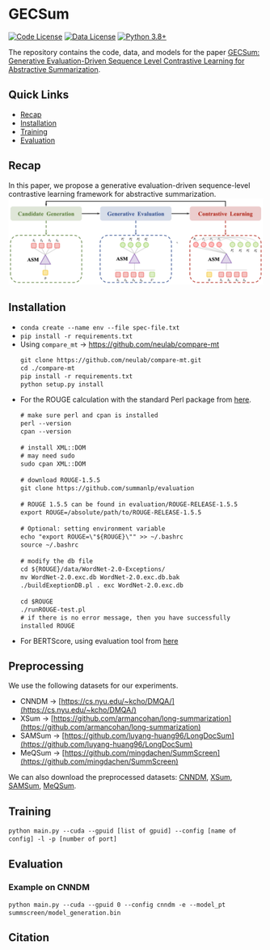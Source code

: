 # GECSum
[![Code License](https://img.shields.io/badge/Code%20License-Apache_2.0-green.svg)](https://github.com/xjw-nlp/SimCAS/blob/main/LICENSE)
[![Data License](https://img.shields.io/badge/Data%20License-CC%20By%20NC%204.0-red.svg)](https://github.com/xjw-nlp/SimCAS/blob/main/DATA_LICENSE)
[![Python 3.8+](https://img.shields.io/badge/python-3.8+-blue.svg)](https://www.python.org/downloads/release/python-380/)

The repository contains the code, data, and models for the paper [GECSum: Generative Evaluation-Driven Sequence Level Contrastive Learning for Abstractive Summarization]().
## Quick Links
- [Recap](#recap)
- [Installation](#installation)
- [Training](#training)
- [Evaluation](#evaluation)
## Recap
In this paper, we propose a generative evaluation-driven sequence-level contrastive learning framework for abstractive summarization.
![pipeline](./model.png)
## Installation
- `conda create --name env --file spec-file.txt`
- `pip install -r requirements.txt`
- Using `compare_mt` -> https://github.com/neulab/compare-mt
  ```console
  git clone https://github.com/neulab/compare-mt.git
  cd ./compare-mt
  pip install -r requirements.txt
  python setup.py install
  ```
- For the ROUGE calculation with the standard Perl package from [here](https://github.com/summanlp/evaluation/tree/master/ROUGE-RELEASE-1.5.5).
  ```console
  # make sure perl and cpan is installed
  perl --version
  cpan --version

  # install XML::DOM
  # may need sudo
  sudo cpan XML::DOM
  
  # download ROUGE-1.5.5
  git clone https://github.com/summanlp/evaluation
  
  # ROUGE 1.5.5 can be found in evaluation/ROUGE-RELEASE-1.5.5
  export ROUGE=/absolute/path/to/ROUGE-RELEASE-1.5.5
  
  # Optional: setting environment variable
  echo "export ROUGE=\"${ROUGE}\"" >> ~/.bashrc
  source ~/.bashrc
  
  # modify the db file
  cd ${ROUGE}/data/WordNet-2.0-Exceptions/
  mv WordNet-2.0.exc.db WordNet-2.0.exc.db.bak
  ./buildExeptionDB.pl . exc WordNet-2.0.exc.db
  
  cd $ROUGE
  ./runROUGE-test.pl
  # if there is no error message, then you have successfully installed ROUGE
  ```
- For BERTScore, using evaluation tool from [here](https://github.com/Tiiiger/bert_score)

## Preprocessing
We use the following datasets for our experiments. 
- CNNDM -> [https://cs.nyu.edu/~kcho/DMQA/](https://cs.nyu.edu/~kcho/DMQA/)
- XSum -> [https://github.com/armancohan/long-summarization](https://github.com/armancohan/long-summarization)
- SAMSum -> [https://github.com/luyang-huang96/LongDocSum](https://github.com/luyang-huang96/LongDocSum)
- MeQSum -> [https://github.com/mingdachen/SummScreen](https://github.com/mingdachen/SummScreen)

We can also download the preprocessed datasets: [CNNDM](https://huggingface.co/datasets/ccdv/arxiv-summarization), [XSum](https://huggingface.co/datasets/ccdv/pubmed-summarization), [SAMSum](https://huggingface.co/datasets/ccdv/govreport-summarization), [MeQSum]().
  
## Training
```console
python main.py --cuda --gpuid [list of gpuid] --config [name of config] -l -p [number of port]
```
## Evaluation
### Example on CNNDM
```console
python main.py --cuda --gpuid 0 --config cnndm -e --model_pt summscreen/model_generation.bin
```
## Citation
```console

```